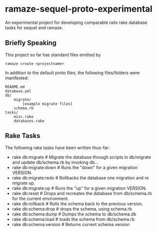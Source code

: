 # ramaze-sequel-proto-experimental

An experimental project for developing comparable rails rake database tasks
for sequel and ramaze.

## Briefly Speaking

This project so far has standard files emitted by 

	ramaze create <projectname>
	
In addition to the default proto files, the following files/folders were manifested:

	README.md
	database.yml
	db/
		migrate/
			[example migrate files]
		schema.rb
	tasks/
		misc.rake
		databases.rake

## Rake Tasks

The following rake tasks have been written thus-far:

* rake db:migrate         # Migrate the database through scripts in db/migrate and update db/schema.rb by invoking db...
* rake db:migrate:down    # Runs the "down" for a given migration VERSION.
* rake db:migrate:redo    # Rollbacks the database one migration and re migrate up.
* rake db:migrate:up      # Runs the "up" for a given migration VERSION.
* rake db:reset           # Drops and recreates the database from db/schema.rb for the current environment.
* rake db:rollback        # Rolls the schema back to the previous version.
* rake db:schema:drop     # drops the schema, using schema.rb
* rake db:schema:dump     # Dumps the schema to db/schema.db
* rake db:schema:load     # loads the schema from db/schema.rb
* rake db:schema:version  # Returns current schema version
